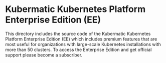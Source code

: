 # Kubermatic Kubernetes Platform Enterprise Edition (EE)

This directory includes the source code of the Kubermatic Kubernetes Platform Enterprise Edition (EE) which includes premium features that are most useful for organizations with large-scale Kubernetes installations with more than 50 clusters. To access the Enterprise Edition and get official support please become a subscriber.